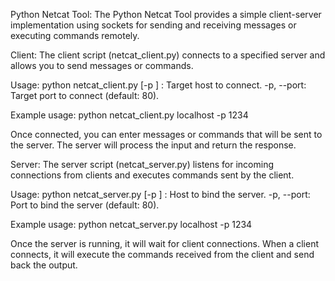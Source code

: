 Python Netcat Tool:
The Python Netcat Tool provides a simple client-server implementation using sockets for sending and receiving messages or executing commands remotely.

Client:
The client script (netcat_client.py) connects to a specified server and allows you to send messages or commands.

Usage:
python netcat_client.py <host> [-p <port>]
<host>: Target host to connect.
-p, --port: Target port to connect (default: 80).

Example usage:
python netcat_client.py localhost -p 1234

Once connected, you can enter messages or commands that will be sent to the server. The server will process the input and return the response.

Server:
The server script (netcat_server.py) listens for incoming connections from clients and executes commands sent by the client.

Usage:
python netcat_server.py <host> [-p <port>]
<host>: Host to bind the server.
-p, --port: Port to bind the server (default: 80).

Example usage:
python netcat_server.py localhost -p 1234

Once the server is running, it will wait for client connections. When a client connects, it will execute the commands received from the client and send back the output.